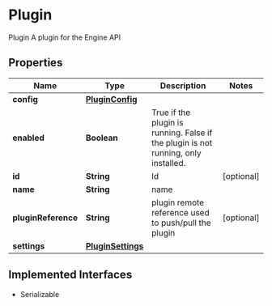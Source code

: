 

# Plugin

Plugin A plugin for the Engine API

## Properties

Name | Type | Description | Notes
------------ | ------------- | ------------- | -------------
**config** | [**PluginConfig**](PluginConfig.md) |  | 
**enabled** | **Boolean** | True if the plugin is running. False if the plugin is not running, only installed. | 
**id** | **String** | Id |  [optional]
**name** | **String** | name | 
**pluginReference** | **String** | plugin remote reference used to push/pull the plugin |  [optional]
**settings** | [**PluginSettings**](PluginSettings.md) |  | 


## Implemented Interfaces

* Serializable



